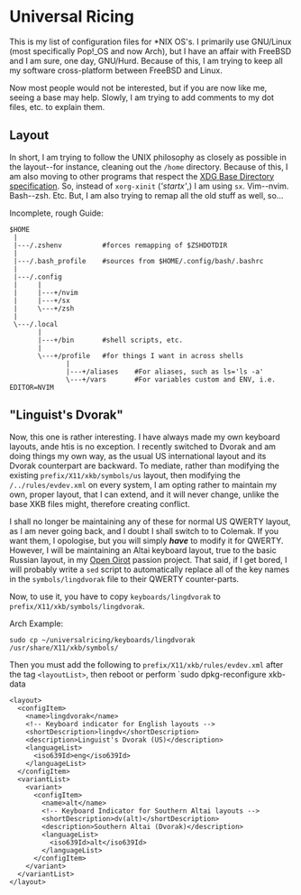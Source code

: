 Universal Ricing
================

This is my list of configuration files for \*NIX OS's.
I primarily use GNU/Linux
(most specifically Pop!\_OS and now Arch),
but I have an affair with FreeBSD and I am sure, one day, GNU/Hurd.
Because of this, I am trying to keep all my software cross-platform between FreeBSD and Linux.

Now most people would not be interested,
but if you are now like me, seeing a base may help.
Slowly, I am trying to add comments to my dot files, etc. to explain them.


Layout
------

In short, I am trying to follow the UNIX philosophy as closely as possible in the layout--for
instance, cleaning out the `/home` directory.
Because of this, I am also moving to other programs that respect the
[XDG Base Directory specification](https://specifications.freedesktop.org/basedir-spec/basedir-spec-latest.html).
So, instead of `xorg-xinit` (*'startx'*,) I am using `sx`.
Vim--nvim.
Bash--zsh.
Etc.
But, I am also trying to remap all the old stuff as well, so...

Incomplete, rough Guide:

    $HOME
     |
     |---/.zshenv          #forces remapping of $ZSHDOTDIR
     |
     |---/.bash_profile    #sources from $HOME/.config/bash/.bashrc
     |
     |---/.config
     |     |
     |     |---+/nvim
     |     |---+/sx
     |     \---+/zsh
     |
     \---/.local
           |
           |---+/bin       #shell scripts, etc.
           |
           \---+/profile   #for things I want in across shells
                  |
                  |---+/aliases    #For aliases, such as ls='ls -a'
                  \---+/vars       #For variables custom and ENV, i.e. EDITOR=NVIM


"Linguist's Dvorak"
-------------------

Now, this one is rather interesting.
I have always made my own keyboard layouts, ande htis is no exception.
I recently switched to Dvorak and am doing things my own way, as the usual US international layout and its Dvorak counterpart are backward.
To mediate, rather than modifying the existing `prefix/X11/xkb/symbols/us` layout, then modifying the `/../rules/evdev.xml` on every system, I am opting rather to maintain my own, proper layout, that I can extend,
and it will never change, unlike the base XKB files might, therefore creating conflict.

I shall no longer be maintaining any of these for normal US QWERTY layout, as I am never going back, and I doubt I shall switch to to Colemak.
If you want them, I opologise, but you will simply ***have*** to modify it for QWERTY.
However, I will be maintaining an Altai keyboard layout, true to the basic Russian layout, in my [Open Oirot](https://gitlab.com/Matthew-Tate-Scarbrough/openoirotproject/) passion project.
That said, if I get bored, I will probably write a `sed` script to automatically replace all of the key names in the `symbols/lingdvorak` file to their QWERTY counter-parts.

Now, to use it, you have to copy `keyboards/lingdvorak` to `prefix/X11/xkb/symbols/lingdvorak`.

Arch Example:

    sudo cp ~/universalricing/keyboards/lingdvorak /usr/share/X11/xkb/symbols/

Then you must add the following to `prefix/X11/xkb/rules/evdev.xml` after the tag `<layoutList>`, then reboot or perform `sudo dpkg-reconfigure xkb-data

    <layout>
      <configItem>
        <name>lingdvorak</name>
        <!-- Keyboard indicator for English layouts -->
        <shortDescription>lingdv</shortDescription>
        <description>Linguist's Dvorak (US)</description>
        <languageList>
          <iso639Id>eng</iso639Id>
        </languageList>
      </configItem>
      <variantList>
        <variant>
          <configItem>
            <name>alt</name>
            <!-- Keyboard Indicator for Southern Altai layouts -->
            <shortDescription>dv(alt)</shortDescription>
            <description>Southern Altai (Dvorak)</description>
            <languageList>
              <iso639Id>alt</iso639Id>
            </languageList>
          </configItem>
        </variant>
      </variantList>
    </layout>
